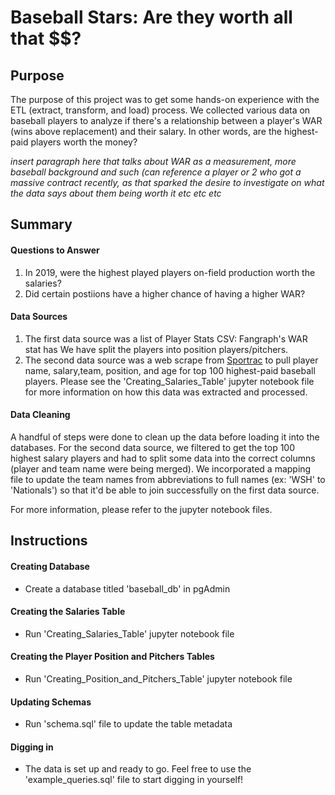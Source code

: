 # Baseball Stars: Are they worth all that $$?

## Purpose
The purpose of this project was to get some hands-on experience with the ETL (extract, transform, and load) process. We collected various data on baseball players to analyze if there's a relationship between a player's WAR (wins above replacement) and their salary. In other words, are the highest-paid players worth the money?

*insert paragraph here that talks about WAR as a measurement, more baseball background and such (can reference a player or 2 who got a massive contract recently, as that sparked the desire to investigate on what the data says about them being worth it etc etc etc*



## Summary

#### Questions to Answer

1. In 2019, were the highest played players on-field production worth the salaries? 
1. Did certain postiions have a higher chance of having a higher WAR?


#### Data Sources
1. The first data source was a list of Player Stats CSV: Fangraph's WAR stat has  We have split the players into position players/pitchers. 
1. The second data source was a web scrape from [Sportrac](https://www.spotrac.com/mlb/rankings/2019/salary/) to pull player name, salary,team, position, and age for top 100 highest-paid baseball players. Please see the 'Creating_Salaries_Table' jupyter notebook file for more information on how this data was extracted and processed.



#### Data Cleaning
A handful of steps were done to clean up the data before loading it into the databases. For the second data source, we filtered to get the top 100 highest salary players and had to split some data into the correct columns (player and team name were being merged). We incorporated a mapping file to update the team names from abbreviations to full names (ex: 'WSH' to 'Nationals') so that it'd be able to join successfully on the first data source.

For more information, please refer to the jupyter notebook files.


## Instructions

#### Creating Database
- Create a database titled 'baseball_db' in pgAdmin

#### Creating the Salaries Table
- Run 'Creating_Salaries_Table' jupyter notebook file

#### Creating the Player Position and Pitchers Tables
- Run 'Creating_Position_and_Pitchers_Table' jupyter notebook file

#### Updating Schemas
- Run 'schema.sql' file to update the table metadata

#### Digging in
- The data is set up and ready to go. Feel free to use the 'example_queries.sql' file to start digging in yourself!
